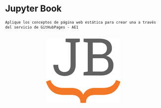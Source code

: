 # Jupyter Book 

```{note}
Aplique los conceptos de página web estática para crear una a través del servicio de GitHubPages - AE1
```
## <center> ![Modelo_Proceso.png](jb.png) <center>
	
```{tableofcontents}
```

